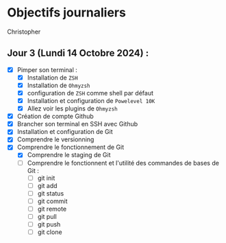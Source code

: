 # Objectifs journaliers

Christopher

## Jour 3 (Lundi 14 Octobre 2024) :

- [x] Pimper son terminal :
  - [x] Installation de `ZSH`
  - [x] Installation de `Ohmyzsh`
  - [x] configuration de `ZSH` comme shell par défaut
  - [x] Installation et configuration de `Powelevel 10K`
  - [x] Allez voir les plugins de `Ohmyzsh`
- [x] Création de compte Github
- [x] Brancher son terminal en SSH avec Github
- [x] Installation et configuration de Git
- [x] Comprendre le versionning
- [x] Comprendre le fonctionnement de Git
  - [x] Comprendre le staging de Git
  - [ ] Comprendre le fonctionnent et l'utilité des commandes de bases de Git :
    - [ ] git init
    - [ ] git add
    - [ ] git status
    - [ ] git commit
    - [ ] git remote
    - [ ] git pull
    - [ ] git push
    - [ ] git clone
